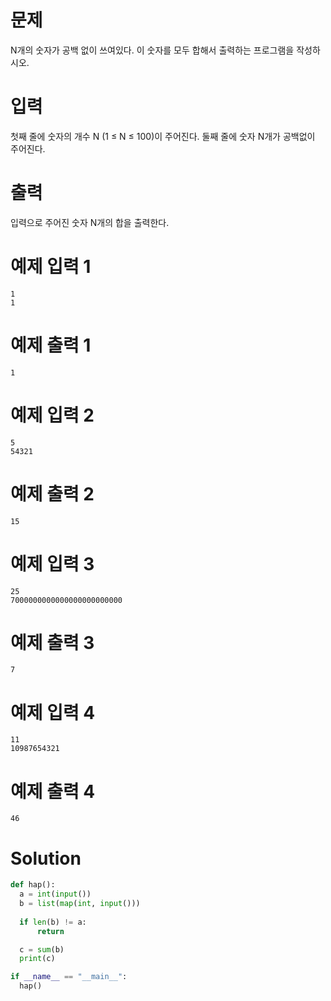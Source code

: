 # 문제
N개의 숫자가 공백 없이 쓰여있다. 이 숫자를 모두 합해서 출력하는 프로그램을 작성하시오.

# 입력
첫째 줄에 숫자의 개수 N (1 ≤ N ≤ 100)이 주어진다. 둘째 줄에 숫자 N개가 공백없이 주어진다.

# 출력
입력으로 주어진 숫자 N개의 합을 출력한다.

# 예제 입력 1 
    1
    1
# 예제 출력 1 
    1
# 예제 입력 2 
    5
    54321
# 예제 출력 2 
    15
# 예제 입력 3 
    25
    7000000000000000000000000
# 예제 출력 3 
    7
# 예제 입력 4 
    11
    10987654321
# 예제 출력 4 
    46
# Solution
```python
def hap():
  a = int(input())
  b = list(map(int, input()))
  
  if len(b) != a:
      return

  c = sum(b)
  print(c)

if __name__ == "__main__":
  hap()
```
